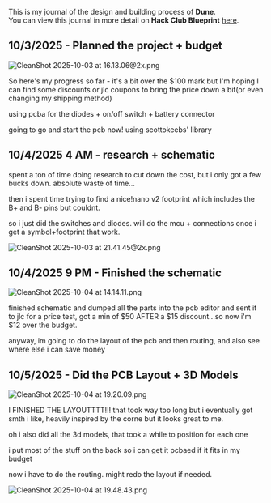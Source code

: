 <!--
  ===================    !!READ THIS NOTICE!!   ====================
  DO NOT edit this file manually. Your changes WILL BE OVERWRITTEN!
  This journal is auto generated and updated by Hack Club Blueprint.
  To edit this file, please edit your journal entries on Blueprint.
  ==================================================================
-->

This is my journal of the design and building process of **Dune**.  
You can view this journal in more detail on **Hack Club Blueprint** [here](https://blueprint.hackclub.com/projects/109).


## 10/3/2025 - Planned the project + budget  

![CleanShot 2025-10-03 at 16.13.06@2x.png](https://blueprint.hackclub.com/user-attachments/blobs/redirect/eyJfcmFpbHMiOnsiZGF0YSI6MjQ5LCJwdXIiOiJibG9iX2lkIn19--467912c7efaa3c3e1b62abae173f36995f9b51dd/CleanShot%202025-10-03%20at%2016.13.06%402x.png)

So here's my progress so far - it's a bit over the $100 mark but I'm hoping I can find some discounts or jlc coupons to bring the price down a bit(or even changing my shipping method)

using pcba for the diodes + on/off switch + battery connector

going to go and start the pcb now! using scottokeebs' library  

## 10/4/2025 4 AM - research + schematic  

spent a ton of time doing research to cut down the cost, but i only got a few bucks down. absolute waste of time...

then i spent time trying to find a nice!nano v2 footprint which includes the B+ and B- pins but couldnt. 

so i just did the switches and diodes. will do the mcu + connections once i get a symbol+footprint that work.

![CleanShot 2025-10-03 at 21.41.45@2x.png](https://blueprint.hackclub.com/user-attachments/blobs/redirect/eyJfcmFpbHMiOnsiZGF0YSI6Mjg3LCJwdXIiOiJibG9iX2lkIn19--8eaf0aac27a26864aaecfd3c6fcfab6a4729487c/CleanShot%202025-10-03%20at%2021.41.45%402x.png)
  

## 10/4/2025 9 PM - Finished the schematic  

![CleanShot 2025-10-04 at 14.14.11.png](https://blueprint.hackclub.com/user-attachments/blobs/redirect/eyJfcmFpbHMiOnsiZGF0YSI6NDIwLCJwdXIiOiJibG9iX2lkIn19--8682ed60050598894b618a13b11462d573148b61/CleanShot%202025-10-04%20at%2014.14.11.png)

finished schematic and dumped all the parts into the pcb editor and sent it to jlc for a price test, got a min of $50 AFTER a $15 discount...so now i'm $12 over the budget. 


anyway, im going to do the layout of the pcb and then routing, and also see where else i can save money  

## 10/5/2025 - Did the PCB Layout + 3D Models  

![CleanShot 2025-10-04 at 19.20.09.png](https://blueprint.hackclub.com/user-attachments/blobs/redirect/eyJfcmFpbHMiOnsiZGF0YSI6NDY4LCJwdXIiOiJibG9iX2lkIn19--2f2ecb2a25e24b893bb9f9ddfae153bee5c0d392/CleanShot%202025-10-04%20at%2019.20.09.png)

I FINISHED THE LAYOUTTTT!!! that took way too long but i eventually got smth i like, heavily inspired by the corne but it looks great to me. 

oh i also did all the 3d models, that took a while to position for each one

i put most of the stuff on the back so i can get it pcbaed if it fits in my budget

now i have to do the routing. might redo the layout if needed.

![CleanShot 2025-10-04 at 19.48.43.png](https://blueprint.hackclub.com/user-attachments/blobs/redirect/eyJfcmFpbHMiOnsiZGF0YSI6NDcxLCJwdXIiOiJibG9iX2lkIn19--86e0a6aa62a67c637dc85aaf458ce875317e622c/CleanShot%202025-10-04%20at%2019.48.43.png)

  

